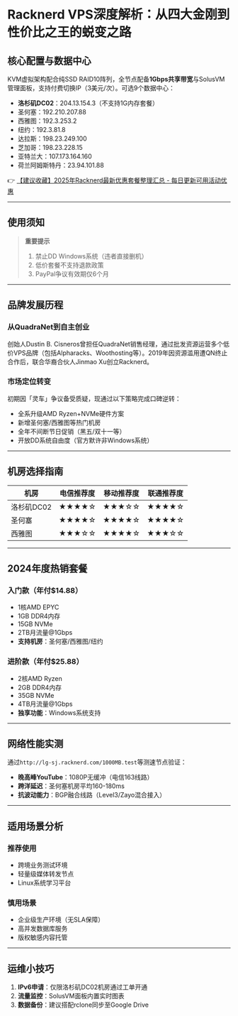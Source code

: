 # Racknerd VPS深度解析：从四大金刚到性价比之王的蜕变之路

## 核心配置与数据中心
KVM虚拟架构配合纯SSD RAID10阵列，全节点配备**1Gbps共享带宽**与SolusVM管理面板，支持付费切换IP（3美元/次）。可选9个数据中心：
- **洛杉矶DC02**：204.13.154.3（不支持1G内存套餐）
- 圣何塞：192.210.207.88
- 西雅图：192.3.253.2
- 纽约：192.3.81.8
- 达拉斯：198.23.249.100
- 芝加哥：198.23.228.15
- 亚特兰大：107.173.164.160
- 荷兰阿姆斯特丹：23.94.101.88

👉 [【建议收藏】2025年Racknerd最新优惠套餐整理汇总 - 每日更新可用活动优惠](https://bit.ly/Rack_Nerd)

---

## 使用须知
> **重要提示**  
> 1. 禁止DD Windows系统（违者直接删机）  
> 2. 低价套餐不支持退款政策  
> 3. PayPal争议有效期仅6个月  

---

## 品牌发展历程
### 从QuadraNet到自主创业
创始人Dustin B. Cisneros曾担任QuadraNet销售经理，通过批发资源运营多个低价VPS品牌（包括Alpharacks、Woothosting等）。2019年因资源滥用遭QN终止合作后，联合华裔合伙人Jinmao Xu创立Racknerd。

### 市场定位转变
初期因「灵车」争议备受质疑，现通过以下策略完成口碑逆转：
- 全系升级AMD Ryzen+NVMe硬件方案
- 新增圣何塞/西雅图等热门机房
- 全年不间断节日促销（黑五/双十一等）
- 开放DD系统自由度（官方默许非Windows系统）

---

## 机房选择指南
| 机房       | 电信推荐度 | 移动推荐度 | 联通推荐度 |
|------------|------------|------------|------------|
| 洛杉矶DC02 | ★★★★☆      | ★★★☆☆      | ★★★★☆      |
| 圣何塞     | ★★★★☆      | ★★★★☆      | ★★★★☆      |
| 西雅图     | ★★★☆☆      | ★★★★☆      | ★★★☆☆      |

---

## 2024年度热销套餐
### 入门款（年付$14.88）
- 1核AMD EPYC
- 1GB DDR4内存
- 15GB NVMe
- 2TB月流量@1Gbps
- **支持机房**：圣何塞/西雅图/纽约

### 进阶款（年付$25.88）
- 2核AMD Ryzen
- 2GB DDR4内存
- 35GB NVMe
- 4TB月流量@1Gbps
- **独享功能**：Windows系统支持

---

## 网络性能实测
通过`http://lg-sj.racknerd.com/1000MB.test`等测速节点验证：
- **晚高峰YouTube**：1080P无缓冲（电信163线路）
- **跨洋延迟**：圣何塞机房平均160-180ms
- **抗波动能力**：BGP融合线路（Level3/Zayo混合接入）

---

## 适用场景分析
### 推荐使用
- 跨境业务测试环境
- 轻量级媒体转发节点
- Linux系统学习平台

### 慎用场景
- 企业级生产环境（无SLA保障）
- 高并发数据库服务
- 版权敏感内容托管

---

## 运维小技巧
1. **IPv6申请**：仅限洛杉矶DC02机房通过工单开通
2. **流量监控**：SolusVM面板内置实时图表
3. **数据备份**：建议搭配rclone同步至Google Drive